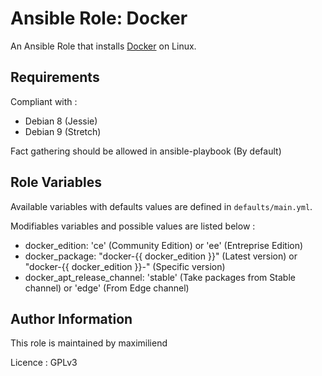 # Ansible Role: Docker

An Ansible Role that installs [Docker](https://www.docker.com) on Linux.

## Requirements

Compliant with :
- Debian 8 (Jessie)
- Debian 9 (Stretch)

Fact gathering should be allowed in ansible-playbook (By default)

## Role Variables

Available variables with defaults values are defined in `defaults/main.yml`.

Modifiables variables and possible values are listed below :

- docker_edition: 'ce' (Community Edition) or 'ee' (Entreprise Edition)
- docker_package: "docker-{{ docker_edition }}" (Latest version) or "docker-{{ docker_edition }}-<VERSION>" (Specific version)
- docker_apt_release_channel: 'stable' (Take packages from Stable channel) or 'edge' (From Edge channel)

## Author Information

This role is maintained by maximiliend

Licence : GPLv3
